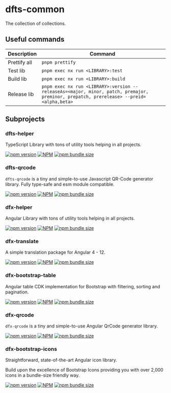 # dfts-common

The collection of collections.

## Useful commands

| Description  | Command                                                                                                                                |
| ------------ | -------------------------------------------------------------------------------------------------------------------------------------- |
| Prettify all | `pnpm prettify`                                                                                                                        |
| Test lib     | `pnpm exec nx run <LIBRARY>:test`                                                                                                      |
| Build lib    | `pnpm exec nx run <LIBRARY>:build`                                                                                                     |
| Release lib  | `pnpm exec nx run <LIBRARY>:version --releaseAs=<major, minor, patch, premajor, preminor, prepatch, prerelease> --preid=<alpha,beta> ` |

## Subprojects

### dfts-helper

TypeScript Library with tons of utility tools helping in all projects.

[![npm version](https://badge.fury.io/js/dfts-helper.svg)](https://npmjs.org/package/dfts-helper)
[![NPM](https://img.shields.io/npm/dw/dfts-helper?logo=npm)](https://npmjs.org/package/dfts-helper)
[![npm bundle size](https://img.shields.io/bundlephobia/min/dfts-helper?cacheSeconds=86400)](https://npmjs.org/package/dfts-helper)

### dfts-qrcode

`dfts-qrcode` is a tiny and simple-to-use Javascript QR-Code generator library. Fully type-safe and esm module compatible.

[![npm version](https://badge.fury.io/js/dfts-qrcode.svg)](https://npmjs.org/package/dfts-qrcode)
[![NPM](https://img.shields.io/npm/dw/dfts-qrcode?logo=npm)](https://npmjs.org/package/dfts-qrcode)
[![npm bundle size](https://img.shields.io/bundlephobia/min/dfts-qrcode?cacheSeconds=86400)](https://npmjs.org/package/dfts-qrcode)

### dfx-helper

Angular Library with tons of utility tools helping in all projects.

[![npm version](https://badge.fury.io/js/dfx-helper.svg)](https://npmjs.org/package/dfx-helper)
[![NPM](https://img.shields.io/npm/dw/dfx-helper?logo=npm)](https://npmjs.org/package/dfx-helper)
[![npm bundle size](https://img.shields.io/bundlephobia/min/dfx-helper?cacheSeconds=86400)](https://npmjs.org/package/dfx-helper)

### dfx-translate

A simple translation package for Angular 4 - 12.

[![npm version](https://badge.fury.io/js/dfx-translate.svg)](https://npmjs.org/package/dfx-translate)
[![NPM](https://img.shields.io/npm/dw/dfx-translate?logo=npm)](https://npmjs.org/package/dfx-translate)
[![npm bundle size](https://img.shields.io/bundlephobia/min/dfx-translate?cacheSeconds=86400)](https://npmjs.org/package/dfx-translate)

### dfx-bootstrap-table

Angular table CDK implementation for Bootstrap with filtering, sorting and pagination.

[![npm version](https://badge.fury.io/js/dfx-bootstrap-table.svg)](https://npmjs.org/package/dfx-bootstrap-table)
[![NPM](https://img.shields.io/npm/dw/dfx-bootstrap-table?logo=npm)](https://npmjs.org/package/dfx-bootstrap-table)
[![npm bundle size](https://img.shields.io/bundlephobia/min/dfx-bootstrap-table?cacheSeconds=86400)](https://npmjs.org/package/dfx-bootstrap-table)

### dfx-qrcode

`dfx-qrcode` is a tiny and simple-to-use Angular QrCode generator library.

[![npm version](https://badge.fury.io/js/dfx-qrcode.svg)](https://npmjs.org/package/dfx-qrcode)
[![NPM](https://img.shields.io/npm/dw/dfx-qrcode?logo=npm)](https://npmjs.org/package/dfx-qrcode)
[![npm bundle size](https://img.shields.io/bundlephobia/min/dfx-qrcode?cacheSeconds=86400)](https://npmjs.org/package/dfx-qrcode)

### dfx-bootstrap-icons

Straightforward, state-of-the-art Angular icon library.

Build upon the excellence of Bootstrap Icons providing you with over 2,000 icons in a bundle-size friendly way.

[![npm version](https://badge.fury.io/js/dfx-bootstrap-icons.svg)](https://npmjs.org/package/dfx-bootstrap-icons)
[![NPM](https://img.shields.io/npm/dw/dfx-bootstrap-icons?logo=npm)](https://npmjs.org/package/dfx-bootstrap-icons)
[![npm bundle size](https://img.shields.io/bundlephobia/min/dfx-bootstrap-icons?cacheSeconds=86400)](https://npmjs.org/package/dfx-bootstrap-icons)
